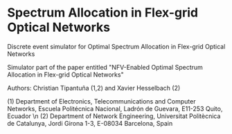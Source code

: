 # Spectrum Allocation in Flex-grid Optical Networks
Discrete event simulator for Optimal Spectrum Allocation in Flex-grid Optical Networks

Simulator part of the paper entitled "NFV-Enabled Optimal Spectrum Allocation in Flex-grid Optical Networks"

Authors: Christian Tipantuña (1,2) and Xavier Hesselbach (2)

(1) Department of Electronics, Telecommunications and Computer Networks, Escuela Politécnica Nacional, Ladrón de Guevara, E11-253 Quito, Ecuador \n
(2) Department of Network Engineering, Universitat Politècnica de Catalunya, Jordi Girona 1-3, E-08034 Barcelona, Spain
